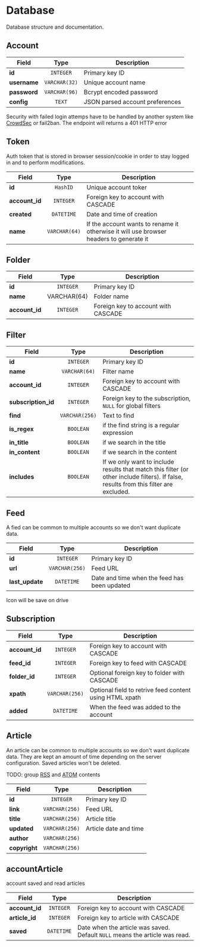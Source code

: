 # Database

Database structure and documentation.

## Account

| Field | Type | Description |
|-------|:----:|-------------|
| **id** | `INTEGER` | Primary key ID |
| **username** | `VARCHAR(32)` | Unique account name |
| **password** | `VARCHAR(96)` | Bcrypt encoded password |
| **config** | `TEXT` | JSON parsed account preferences |

Security with failed login attemps have to be handled by another system like [CrowdSec](https://www.crowdsec.net/) or fail2ban. The endpoint will returns a 401 HTTP error

## Token

Auth token that is stored in browser session/cookie in order to stay logged in and to perform modifications.

| Field | Type | Description |
|-------|:----:|-------------|
| **id** | `HashID` | Unique account toker |
| **account_id** | `INTEGER` | Foreign key to account with CASCADE |
| **created** | `DATETIME` | Date and time of creation |
| **name** | `VARCHAR(64)` | If the account wants to rename it otherwise it will use browser headers to generate it |

## Folder

| Field | Type | Description |
|-------|:----:|-------------|
| **id** | `INTEGER` | Primary key ID |
| **name** | VARCHAR(64) | Folder name |
| **account_id** | `INTEGER` | Foreign key to account with CASCADE |

## Filter

| Field | Type | Description |
|-------|:----:|-------------|
| **id** | `INTEGER` | Primary key ID |
| **name** | `VARCHAR(64)` | Filter name |
| **account_id** | `INTEGER` | Foreign key to account with CASCADE |
| **subscription_id** | `INTEGER` | Foreign key to the subscription, `NULL` for global filters |
| **find** | `VARCHAR(256)` | Text to find |
| **is_regex** | `BOOLEAN` | if the find string is a regular expression |
| **in_title** | `BOOLEAN` | if we search in the title |
| **in_content** | `BOOLEAN` | if we search in the content |
| **includes** | `BOOLEAN` | If we only want to include results that match this filter (or other include filters). If false, results from this filter are excluded. |

## Feed

A fied can be common to multiple accounts so we don't want duplicate data.

| Field | Type | Description |
|-------|:----:|-------------|
| **id** | `INTEGER` | Primary key ID |
| **url** | `VARCHAR(256)` | Feed URL |
| **last_update** | `DATETIME` | Date and time when the feed has been updated |

Icon will be save on drive

## Subscription

| Field | Type | Description |
|-------|:----:|-------------|
| **account_id** | `INTEGER` | Foreign key to account with CASCADE |
| **feed_id** | `INTEGER` | Foreign key to feed with CASCADE |
| **folder_id** | `INTEGER` | Optional foreign key to folder with CASCADE |
| **xpath** | `VARCHAR(256)` | Optional field to retrive feed content using HTML xpath |
| **added** | `DATETIME` | When the feed was added to the account |

## Article

An article can be common to multiple accounts so we don't want duplicate data. They are kept an amount of time depending on the server configuration. Saved articles won't be deleted.

TODO: group [RSS](https://en.wikipedia.org/wiki/RSS) and [ATOM](https://www.rfc-editor.org/rfc/rfc4287.html) contents

| Field | Type | Description |
|-------|:----:|-------------|
| **id** | `INTEGER` | Primary key ID |
| **link** | `VARCHAR(256)` | Feed URL |
| **title** | `VARCHAR(256)` | Article title |
| **updated** | `VARCHAR(256)` | Article date and time
| **author** | `VARCHAR(256)` |  |
| **copyright** | `VARCHAR(256)` |  |

## accountArticle

account saved and read articles

| Field | Type | Description |
|-------|:----:|-------------|
| **account_id** | `INTEGER` | Foreign key to account with CASCADE |
| **article_id** | `INTEGER` | Foreign key to article with CASCADE |
| **saved** | `DATETIME` | Date when the article was saved. Default `NULL` means the article was read. |
